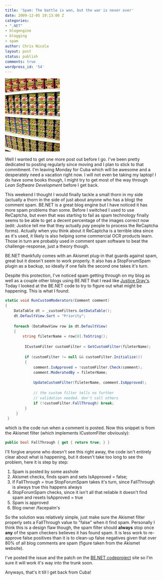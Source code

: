 ```yaml
---
title: 'Spam: The battle is won, but the war is never over'
date: 2009-12-05 19:13:00 Z
categories:
- ".NET"
- blogengine
- blogging
- spam
author: Chris Nicola
layout: post
status: publish
comments: true
wordpress_id: '54'
---
```


![wallofspam][1]

Well I wanted to get one more post out before I go.  I've been pretty dedicated to posting regularly since moving and I plan to stick to that commitment.  I'm leaving Monday for Cuba which will be awesome and a desperately need a vacation right now.  I will not even be taking my laptop!  I do have some books though, I might try to get most of the way through _Lean Software Development_ before I get back.

<!--more-->

This weekend I thought I would finally tackle a small thorn in my side (actually a thorn in the side of just about anyone who has a blog) the comment spam.  BE.NET is a great blog engine but I have noticed it has more spam problems than some.  Before I switched I used to use ReCaptcha, but even that was starting to fail as spam technology finally seems to be able to get a decent percentage of the images correct now (edit: Justice tell me that they actually _pay_ people to process the ReCaptcha forms).  Actually when you think about it ReCaptcha is a terrible idea since as it's used, it likely is also helping some commercial OCR products learn.  Those in turn are probably used in comment spam software to beat the challenge-response, just a theory though.

BE.NET thankfully comes with an Akismet plug-in that guards against spam, great but it doesn't seem to work properly.  It also has a StopForumSpam plugin as a backup, so ideally if one fails the second one takes it's turn. 

Despite this protection, I've noticed spam getting through on my blog as well as a couple other blogs using BE.NET that I read like [Justice Gray's][2].  Today I looked at the BE.NET code to try to figure out what might be happening.  This is what I found:

```csharp
static void RunCustomModerators(Comment comment) 
{ 
    DataTable dt = _customFilters.GetDataTable(); 
    dt.DefaultView.Sort = "Priority"; 

    foreach (DataRowView row in dt.DefaultView) 
    { 
        string fileterName = row[0].ToString(); 

         ICustomFilter customFilter = GetCustomFilter(fileterName);             

         if (customFilter != null && customFilter.Initialize()) 
         { 
             comment.IsApproved = !customFilter.Check(comment); 
             comment.ModeratedBy = fileterName; 

             UpdateCustomFilter(fileterName, comment.IsApproved); 

             // the custom filter tells no further
             // validation needed. don't call others
             if (!customFilter.FallThrough) break; 
         } 
     } 
 } 
```

which is the code run when a comment is posted.  Now this snippet is from the Akismet filter (which implements ICustomFilter obviously):

```csharp
public bool FallThrough { get { return true; } } 
```

I'll forgive anyone who doesn't see this right away, the code isn't entirely clear about what is happening, but it doesn't take too long to see the problem, here it is step by step:

  1. Spam is posted by some asshole 
  2. Akismet checks, finds spam and sets IsApproved = false; 
  3. If FallThrough = true StopForumSpam takes it's turn, since FallThrough is always true this happens always 
  4. StopForumSpam checks, since it isn't all that reliable it doesn't find spam and resets IsApproved = true 
  5. Spam is approved 
  6. Blog owner /facepalm's 

So the solution was relatively simple, just make sure the Akismet filter properly sets a FallThrough value to "false" when it find spam.  Personally I think this is a design flaw though, the spam filter should **always** stop once **any** of the spam checkers believes it has found spam.  It is less work to re-approve false positives than it is to clean-up false negatives given that over 80% of all blog comments are spam (figure taken from the Akismet website).

I've posted the issue and the patch on the [BE.NET codeproject][3] site so I'm sure it will work it's way into the trunk soon.

Anyways, that's it till I get back from Cuba!

   [1]: /images/wallofspam.jpg (wallofspam)
   [2]: http://graysmatter.codivation.com/
   [3]: http://blogengine.codeplex.com/workitem/10811?ProjectName=blogengine

